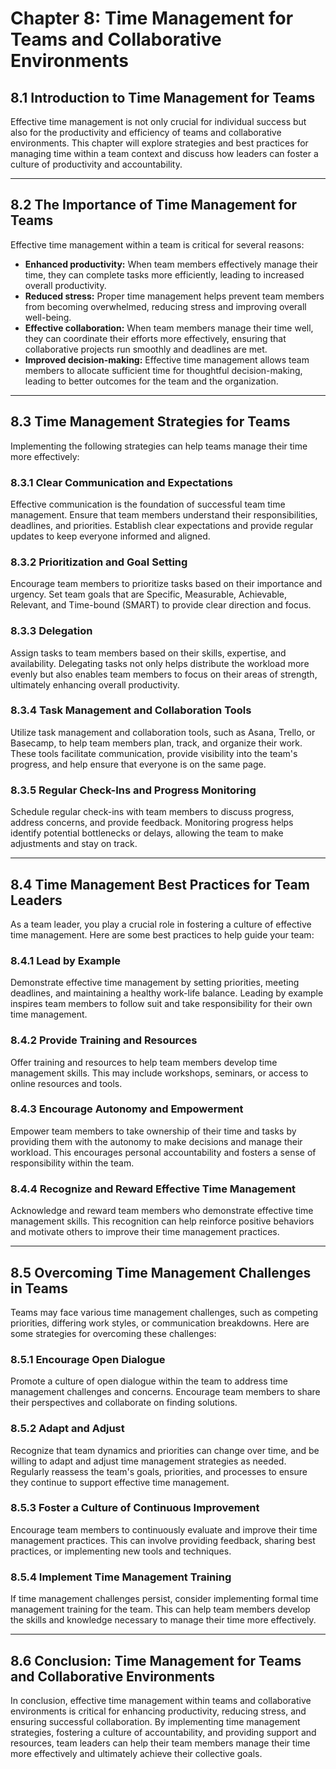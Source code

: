 # Chapter 8: Time Management for Teams and Collaborative Environments

## 8.1 Introduction to Time Management for Teams

Effective time management is not only crucial for individual success but also for the productivity and efficiency of teams and collaborative environments. This chapter will explore strategies and best practices for managing time within a team context and discuss how leaders can foster a culture of productivity and accountability.

---

## 8.2 The Importance of Time Management for Teams

Effective time management within a team is critical for several reasons:  
- **Enhanced productivity:** When team members effectively manage their time, they can complete tasks more efficiently, leading to increased overall productivity.  
- **Reduced stress:** Proper time management helps prevent team members from becoming overwhelmed, reducing stress and improving overall well-being.  
- **Effective collaboration:** When team members manage their time well, they can coordinate their efforts more effectively, ensuring that collaborative projects run smoothly and deadlines are met.  
- **Improved decision-making:** Effective time management allows team members to allocate sufficient time for thoughtful decision-making, leading to better outcomes for the team and the organization.

---

## 8.3 Time Management Strategies for Teams

Implementing the following strategies can help teams manage their time more effectively:

### 8.3.1 Clear Communication and Expectations  
Effective communication is the foundation of successful team time management. Ensure that team members understand their responsibilities, deadlines, and priorities. Establish clear expectations and provide regular updates to keep everyone informed and aligned.

### 8.3.2 Prioritization and Goal Setting  
Encourage team members to prioritize tasks based on their importance and urgency. Set team goals that are Specific, Measurable, Achievable, Relevant, and Time-bound (SMART) to provide clear direction and focus.

### 8.3.3 Delegation  
Assign tasks to team members based on their skills, expertise, and availability. Delegating tasks not only helps distribute the workload more evenly but also enables team members to focus on their areas of strength, ultimately enhancing overall productivity.

### 8.3.4 Task Management and Collaboration Tools  
Utilize task management and collaboration tools, such as Asana, Trello, or Basecamp, to help team members plan, track, and organize their work. These tools facilitate communication, provide visibility into the team's progress, and help ensure that everyone is on the same page.

### 8.3.5 Regular Check-Ins and Progress Monitoring  
Schedule regular check-ins with team members to discuss progress, address concerns, and provide feedback. Monitoring progress helps identify potential bottlenecks or delays, allowing the team to make adjustments and stay on track.

---

## 8.4 Time Management Best Practices for Team Leaders

As a team leader, you play a crucial role in fostering a culture of effective time management. Here are some best practices to help guide your team:

### 8.4.1 Lead by Example  
Demonstrate effective time management by setting priorities, meeting deadlines, and maintaining a healthy work-life balance. Leading by example inspires team members to follow suit and take responsibility for their own time management.

### 8.4.2 Provide Training and Resources  
Offer training and resources to help team members develop time management skills. This may include workshops, seminars, or access to online resources and tools.

### 8.4.3 Encourage Autonomy and Empowerment  
Empower team members to take ownership of their time and tasks by providing them with the autonomy to make decisions and manage their workload. This encourages personal accountability and fosters a sense of responsibility within the team.

### 8.4.4 Recognize and Reward Effective Time Management  
Acknowledge and reward team members who demonstrate effective time management skills. This recognition can help reinforce positive behaviors and motivate others to improve their time management practices.

---

## 8.5 Overcoming Time Management Challenges in Teams

Teams may face various time management challenges, such as competing priorities, differing work styles, or communication breakdowns. Here are some strategies for overcoming these challenges:

### 8.5.1 Encourage Open Dialogue  
Promote a culture of open dialogue within the team to address time management challenges and concerns. Encourage team members to share their perspectives and collaborate on finding solutions.

### 8.5.2 Adapt and Adjust  
Recognize that team dynamics and priorities can change over time, and be willing to adapt and adjust time management strategies as needed. Regularly reassess the team's goals, priorities, and processes to ensure they continue to support effective time management.

### 8.5.3 Foster a Culture of Continuous Improvement  
Encourage team members to continuously evaluate and improve their time management practices. This can involve providing feedback, sharing best practices, or implementing new tools and techniques.

### 8.5.4 Implement Time Management Training  
If time management challenges persist, consider implementing formal time management training for the team. This can help team members develop the skills and knowledge necessary to manage their time more effectively.

---

## 8.6 Conclusion: Time Management for Teams and Collaborative Environments

In conclusion, effective time management within teams and collaborative environments is critical for enhancing productivity, reducing stress, and ensuring successful collaboration. By implementing time management strategies, fostering a culture of accountability, and providing support and resources, team leaders can help their team members manage their time more effectively and ultimately achieve their collective goals.

